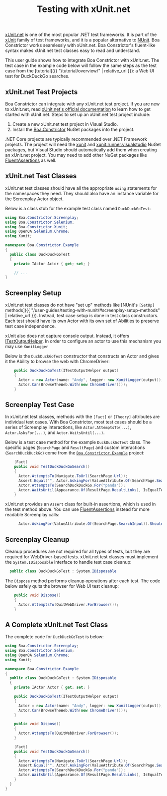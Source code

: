 ﻿---
title: Testing with xUnit.net
layout: single
permalink: /user-guides/testing-with-xunit-net/
sidebar:
  nav: "user-guides"
toc: true
---

[xUnit.net](https://xunit.net/) is one of the most popular .NET test frameworks.
It is part of the [xUnit](https://en.wikipedia.org/wiki/XUnit) family of test frameworks,
and it is a popular alternative to [NUnit](https://nunit.org/).
Boa Constrictor works seamlessly with xUnit.net.
Boa Constrictor's fluent-like syntax makes xUnit.net test classes easy to read and understand.

This user guide shows how to integrate Boa Constrictor with xUnit.net.
The test case in the example code below will follow the same steps
as the test case from the [tutorial]({{ "/tutorial/overview/" | relative_url }}):
a Web UI test for DuckDuckGo searches.


## xUnit.net Test Projects

Boa Constrictor can integrate with any xUnit.net test project.
If you are new to xUnit.net, read [xUnit.net's official documentation](https://xunit.net/#documentation)
to learn how to get started with xUnit.net.
Steps to set up an xUnit.net test project include:

1. Create a new xUnit.net test project in Visual Studio.
2. Install the [Boa.Constrictor](https://www.nuget.org/packages/Boa.Constrictor/) NuGet packages into the project.

.NET Core projects are typically recommended over .NET Framework projects.
The project will need the [xunit](https://www.nuget.org/packages/xunit/)
and [xunit.runner.visualstudio](https://www.nuget.org/packages/xunit.runner.visualstudio/) NuGet packages,
but Visual Studio should automatically add them when creating an xUnit.net project.
You may need to add other NuGet packages like
[FluentAssertions](https://www.nuget.org/packages/FluentAssertions/) as well.


## xUnit.net Test Classes

xUnit.net test classes should have all the appropriate `using` statements for the namespaces they need.
They should also have an instance variable for the Screenplay Actor object.

Below is a class stub for the example test class named `DuckDuckGoTest`:

```csharp
using Boa.Constrictor.Screenplay;
using Boa.Constrictor.Selenium;
using Boa.Constrictor.Xunit;
using OpenQA.Selenium.Chrome;
using Xunit;

namespace Boa.Constrictor.Example
{
  public class DuckDuckGoTest
  {
    private IActor Actor { get; set; }

    // ...
}
```


## Screenplay Setup

xUnit.net test classes do not have "set up" methods like
[NUnit's `[SetUp]` methods]({{ "/user-guides/testing-with-nunit/#screenplay-setup-methods" | relative_url }}).
Instead, test case setup is done in test class constructors.
Each test should have its own Actor with its own set of Abilities to preserve test case independence.

xUnit also does not capture console output. Instead, it offers [ITestOutputHelper](https://xunit.net/docs/capturing-output#output-in-tests). 
In order to configure an actor to use this mechanism you may use `XunitLogger`

Below is the `DuckDuckGoTest` constructor that 
constructs an Actor and gives it the Ability to browse the web with ChromeDriver:

```csharp
    public DuckDuckGoTest(ITestOutputHelper output)
    {
      Actor = new Actor(name: "Andy", logger: new XunitLogger(output));
      Actor.Can(BrowseTheWeb.With(new ChromeDriver()));
    }
```


## Screenplay Test Case

In xUnit.net test classes, methods with the `[Fact]` or `[Theory]` attributes are individual test cases.
With Boa Constrictor, most test cases should be a series of Screenplay interactions, like
`Actor.AttemptsTo(...)`, `Actor.AsksFor(...)`, and `Actor.WaitsUntil(...)`.

Below is a test case method for the example `DuckDuckGoTest` class.
The specific pages (`SearchPage` and `ResultPage`) and custom interactions (`SearchDuckDuckGo`)
come from the [`Boa.Constrictor.Example`](https://github.com/q2ebanking/boa-constrictor/tree/main/Boa.Constrictor.Example) project:

```csharp
    [Fact]
    public void TestDuckDuckGoSearch()
    {
      Actor.AttemptsTo(Navigate.ToUrl(SearchPage.Url));
      Assert.Equal("", Actor.AskingFor(ValueAttribute.Of(SearchPage.SearchInput)));
      Actor.AttemptsTo(SearchDuckDuckGo.For("panda"));
      Actor.WaitsUntil(Appearance.Of(ResultPage.ResultLinks), IsEqualTo.True());
    }
```

xUnit.net provides an `Assert` class for built-in assertions, which is used in the test method above.
You can use [FluentAssertions](https://www.nuget.org/packages/FluentAssertions/) instead for more readable Screenplay calls:

```csharp
      Actor.AskingFor(ValueAttribute.Of(SearchPage.SearchInput)).Should().BeEmpty();
```


## Screenplay Cleanup

Cleanup procedures are not required for all types of tests, but they are required for WebDriver-based tests.
xUnit.net test classes must implement the `System.IDisposable` interface to handle test case cleanup:

```csharp
  public class DuckDuckGoTest : System.IDisposable
```

The `Dispose` method performs cleanup operations after each test.
The code below safely quits the browser for Web UI test cleanup:

```csharp
    public void Dispose()
    {
      Actor.AttemptsTo(QuitWebDriver.ForBrowser());
    }
```


## A Complete xUnit.net Test Class

The complete code for `DuckDuckGoTest` is below:

```csharp
using Boa.Constrictor.Screenplay;
using Boa.Constrictor.Selenium;
using OpenQA.Selenium.Chrome;
using Xunit;

namespace Boa.Constrictor.Example
{
  public class DuckDuckGoTest : System.IDisposable
  {
    private IActor Actor { get; set; }

    public DuckDuckGoTest(ITestOutputHelper output)
    {
      Actor = new Actor(name: "Andy", logger: new XunitLogger(output));
      Actor.Can(BrowseTheWeb.With(new ChromeDriver()));
    }

    public void Dispose()
    {
      Actor.AttemptsTo(QuitWebDriver.ForBrowser());
    }

    [Fact]
    public void TestDuckDuckGoSearch()
    {
      Actor.AttemptsTo(Navigate.ToUrl(SearchPage.Url));
      Assert.Equal("", Actor.AskingFor(ValueAttribute.Of(SearchPage.SearchInput)));
      Actor.AttemptsTo(SearchDuckDuckGo.For("panda"));
      Actor.WaitsUntil(Appearance.Of(ResultPage.ResultLinks), IsEqualTo.True());
    }
  }
}
```

